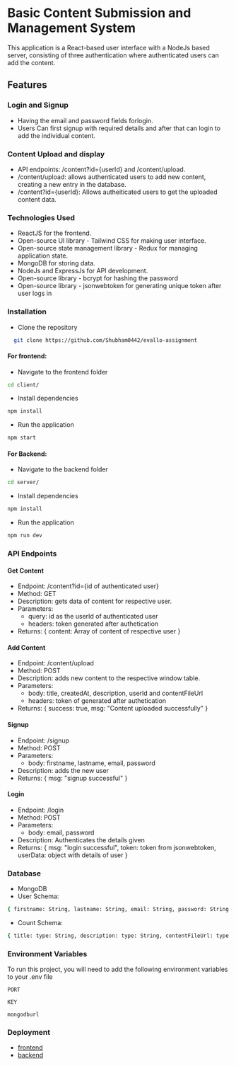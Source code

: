 # Basic Content Submission and Management System
This application is a React-based user interface with a NodeJs based server, consisting of three authentication where authenticated users can add the content.

## Features
### Login and Signup
- Having the email and password fields forlogin.
- Users Can first signup with required details and after that can login to add the individual content.

### Content Upload and display
- API endpoints: /content?id={userId} and /content/upload.
- /content/upload: allows authenticated users to add new content, creating a new entry in the database.
- /content?id={userId}: Allows autheiticated users to get the uploaded content data.

### Technologies Used
- ReactJS for the frontend.
- Open-source UI library - Tailwind CSS for making user interface.
- Open-source state management library - Redux for managing application state.
- MongoDB for storing data.
- NodeJs and ExpressJs for API development.
- Open-source library - bcrypt for hashing the password
- Open-source library - jsonwebtoken for generating unique token after user logs in

### Installation
- Clone the repository
```bash
  git clone https://github.com/Shubham0442/evallo-assignment
```
#### For frontend:
- Navigate to the frontend folder
```bash
cd client/
```
- Install dependencies
```bash
npm install
```
- Run the application
```bash
npm start
```
#### For Backend:
- Navigate to the backend folder
```bash
cd server/
```
- Install dependencies
```bash
npm install
```
- Run the application
```bash
npm run dev
```

### API Endpoints

#### Get Content
- Endpoint: /content?id={id of authenticated user}
- Method: GET
- Description: gets data of content for respective user.
- Parameters:
  - query: id as the userId of authenticated user
  - headers: token generated after authetication
- Returns: { content: Array of content of respective user }

#### Add Content
- Endpoint: /content/upload
- Method: POST
- Description: adds new content to the respective window table.
- Parameters:
   - body: title, createdAt, description, userId and contentFileUrl
   - headers: token of generated after authetication
- Returns: { success: true, msg: "Content uploaded successfully" }

#### Signup
- Endpoint: /signup
- Method: POST
- Parameters:
    - body: firstname, lastname, email, password
- Description: adds the new user
- Returns: { msg: "signup successful" }

#### Login
- Endpoint: /login
- Method: POST
- Parameters:
    - body: email, password
- Description: Authenticates the details given
- Returns: { msg: "login successful", token: token from jsonwebtoken, userData: object with details of user }

### Database
- MongoDB
- User Schema:
```bash
{ firstname: String, lastname: String, email: String, password: String } 
```

- Count Schema:
```bash
{ title: type: String, description: type: String, contentFileUrl: type: String, userId: type: String, createdAt: type: String }
```

### Environment Variables

To run this project, you will need to add the following environment variables to your .env file

`PORT`

`KEY`

`mongodburl`

### Deployment
- [frontend](https://evallo-assignment.netlify.app/)
- [backend](https://evallo-server.onrender.com/)